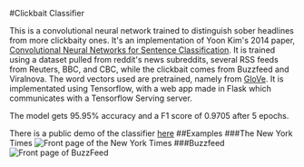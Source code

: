 #Clickbait Classifier

This is a convolutional neural network trained to distinguish sober headlines from more clickbaity ones. It's an implementation of Yoon Kim's 2014 paper, [Convolutional Neural Networks for Sentence Classification](https://arxiv.org/abs/1408.5882). It is trained using a dataset pulled from reddit's news subreddits, several RSS feeds from Reuters, BBC, and CBC, while the clickbait comes from Buzzfeed and Viralnova. The word vectors used are pretrained, namely from [GloVe](http://nlp.stanford.edu/projects/glove/). It is implementated using Tensorflow, with a web app made in Flask which communicates with a Tensorflow Serving server. 

The model gets 95.95% accuracy and a F1 score of 0.9705 after 5 epochs. 

There is a public demo of the classifier [here](http://clickbait-classify.michaelgoodale.com/)
##Examples
###The New York Times
![Front page of the New York Times](https://cloud.githubusercontent.com/assets/1775699/21063799/86d88e00-be25-11e6-85fb-53ca4bcf848b.png)
###Buzzfeed
![Front page of BuzzFeed](https://cloud.githubusercontent.com/assets/1775699/21063800/86e7d432-be25-11e6-9e42-5f8969b0938d.png)
